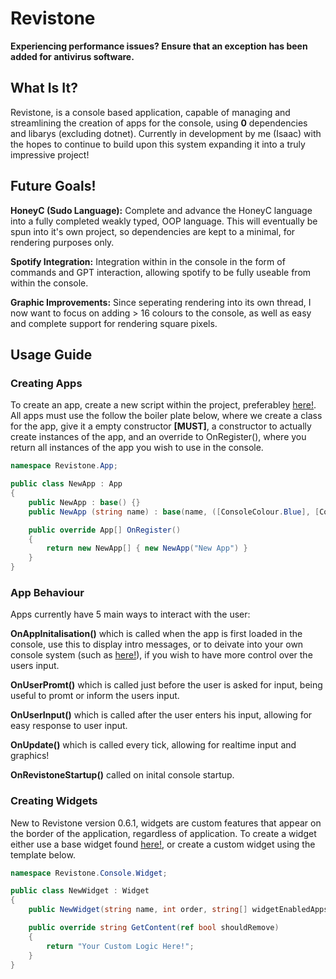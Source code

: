 # Revistone
**Experiencing performance issues? Ensure that an exception has been added for antivirus software.**
## What Is It?
Revistone, is a console based application, capable of managing and streamlining the creation of apps for the console, using **0** dependencies and libarys (excluding dotnet). Currently in development by me (Isaac) with the hopes to continue to build upon this system expanding it into a truly impressive project!
## Future Goals!
**HoneyC (Sudo Language):** Complete and advance the HoneyC language into a fully completed weakly typed, OOP language. This will eventually be spun into it's own project, so dependencies are kept to a minimal, for rendering purposes only. 

**Spotify Integration:** Integration within in the console in the form of commands and GPT interaction, allowing spotify to be fully useable from within the console.

**Graphic Improvements:** Since seperating rendering into its own thread, I now want to focus on adding > 16 colours to the console, as well as easy and complete support for rendering square pixels. 

## Usage Guide
### Creating Apps
To create an app, create a new script within the project, preferabley [here!](Scripts/App/CreatedApps). All apps must use the follow the boiler plate below, where we create a class for the app, give it a empty constructor **[MUST]**, a constructor to actually create instances of the app, and an override to OnRegister(), where you return all instances of the app you wish to use in the console.

```C#
namespace Revistone.App;

public class NewApp : App
{
    public NewApp : base() {}
    public NewApp (string name) : base(name, ([ConsoleColour.Blue], [ConsoleColour.DarkBlue], [ConsoleColour.Magenta], 5), ([ConsoleColour.Blue], [ConsoleColour.DarkBlue], [ConsoleColour.Magenta], 5), []) {}

    public override App[] OnRegister()
    {
        return new NewApp[] { new NewApp("New App") }
    } 
}
```
### App Behaviour
Apps currently have 5 main ways to interact with the user:

**OnAppInitalisation()** which is called when the app is first loaded in the console, use this to display intro messages, or to deivate into your own console system (such as [here!](Scripts/App/CreatedApps/DebitCardApp.cs)), if you wish to have more control over the users input.

**OnUserPromt()** which is called just before the user is asked for input, being useful to promt or inform the users input.

**OnUserInput()** which is called after the user enters his input, allowing for easy response to user input.

**OnUpdate()** which is called every tick, allowing for realtime input and graphics!

**OnRevistoneStartup()** called on inital console startup.

### Creating Widgets
New to Revistone version 0.6.1, widgets are custom features that appear on the border of the application, regardless of application. To create a widget either use a base widget found [here!](Scripts/Console/Widget/DefaultWidgets.cs), or create a custom widget using the template below.

```C#
namespace Revistone.Console.Widget;

public class NewWidget : Widget
{
    public NewWidget(string name, int order, string[] widgetEnabledApps, bool canRemove = true) : base(name, order, widgetEnabledApps, canRemove) { }

    public override string GetContent(ref bool shouldRemove)
    {
        return "Your Custom Logic Here!";
    }
}
```
